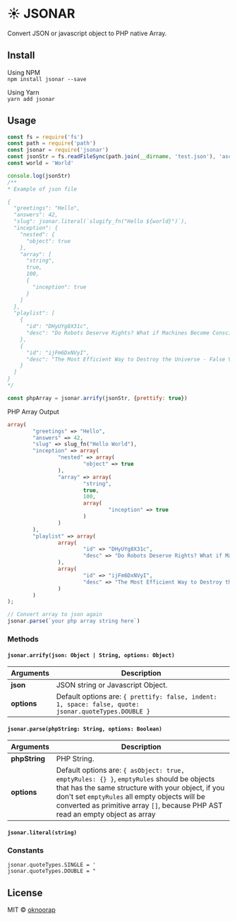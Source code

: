 # :sunny: JSONAR
Convert JSON or javascript object to PHP native Array.

## Install
Using NPM  
`npm install jsonar --save`

Using Yarn  
`yarn add jsonar`

## Usage
```javascript
const fs = require('fs')
const path = require('path')
const jsonar = require('jsonar')
const jsonStr = fs.readFileSync(path.join(__dirname, 'test.json'), 'ascii')
const world = 'World'

console.log(jsonStr)
/**
* Example of json file

{
  "greetings": "Hello",
  "answers": 42,
  "slug": jsonar.literal(`slugify_fn("Hello ${world}")`),
  "inception": {
    "nested": {
      "object": true
    },
    "array": [
      "string",
      true,
      100,
      {
        "inception": true
      }
    ]
  },
  "playlist": [
    {
      "id": "DHyUYg8X31c",
      "desc": "Do Robots Deserve Rights? What if Machines Become Conscious?"
    },
    {
      "id": "ijFm6DxNVyI",
      "desc": "The Most Efficient Way to Destroy the Universe - False Vacuum"
    }
  ]
}
*/

const phpArray = jsonar.arrify(jsonStr, {prettify: true})
```

PHP Array Output  
```php
array(
        "greetings" => "Hello",
        "answers" => 42,
        "slug" => slug_fn("Hello World"),
        "inception" => array(
                "nested" => array(
                        "object" => true
                ),
                "array" => array(
                        "string",
                        true,
                        100,
                        array(
                                "inception" => true
                        )
                )
        ),
        "playlist" => array(
                array(
                        "id" => "DHyUYg8X31c",
                        "desc" => "Do Robots Deserve Rights? What if Machines Become Conscious?"
                ),
                array(
                        "id" => "ijFm6DxNVyI",
                        "desc" => "The Most Efficient Way to Destroy the Universe - False Vacuum"
                )
        )
);
```

```javascript
// Convert array to json again
jsonar.parse(`your php array string here`)
```

### Methods
#### `jsonar.arrify(json: Object | String, options: Object)`

| Arguments | Description |
| --- | --- |
| **json** | JSON string or Javascript Object. |
| **options** | Default options are: `{ prettify: false, indent: 1, space: false, quote: jsonar.quoteTypes.DOUBLE }` |

#### `jsonar.parse(phpString: String, options: Boolean)`

| Arguments | Description |
| --- | --- |
| **phpString** | PHP String. |
| **options** | Default options are: `{ asObject: true, emptyRules: {} }`, `emptyRules` should be objects that has the same structure with your object, if you don't set `emptyRules` all empty objects will be converted as primitive array `[]`, because PHP AST read an empty object as array |

#### `jsonar.literal(string)`

### Constants
`jsonar.quoteTypes.SINGLE = '`  
`jsonar.quoteTypes.DOUBLE = "`

## License
MIT © [oknoorap](https://github.com/oknoorap)
